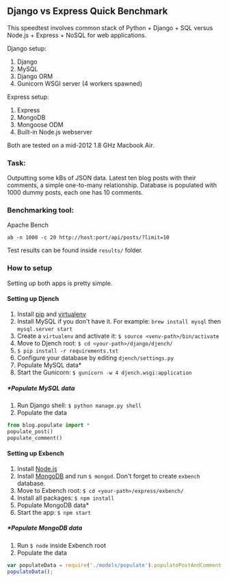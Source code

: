 ## Django vs Express Quick Benchmark

This speedtest involves common stack of Python + Django + SQL versus Node.js + Express + NoSQL for
web applications.

Django setup:

1. Django
2. MySQL
3. Django ORM
4. Gunicorn WSGI server (4 workers spawned)

Express setup:

1. Express
2. MongoDB
3. Mongoose ODM
4. Built-in Node.js webserver

Both are tested on a mid-2012 1.8 GHz Macbook Air.

### Task:

Outputting some kBs of JSON data. Latest ten blog posts with their comments,
a simple one-to-many relationship. Database is populated with 1000 dummy posts,
each one has 10 comments.

### Benchmarking tool:

Apache Bench

    ab -n 1000 -c 20 http://host:port/api/posts/?limit=10

Test results can be found inside `results/` folder.

### How to setup

Setting up both apps is pretty simple.

#### Setting up Djench

1. Install [pip](https://pypi.python.org/pypi/pip) and [virtualenv](https://pypi.python.org/pypi/virtualenv‎)
2. Install MySQL if you don't have it. For example: `brew install mysql` then `mysql.server start`
2. Create a `virtualenv` and activate it: `$ source <venv-path>/bin/activate`
3. Move to Djench root: `$ cd <your-path>/django/djench/`
4. `$ pip install -r requirements.txt`
5. Configure your database by editing `djench/settings.py`
6. Populate MySQL data*
7. Start the Gunicorn: `$ gunicorn -w 4 djench.wsgi:application`

##### *Populate MySQL data

1. Run Django shell: `$ python manage.py shell`
2. Populate the data

```python
from blog.populate import *
populate_post()
populate_comment()
```

#### Setting up Exbench

1. Install [Node.js](http://nodejs.org)
2. Install [MongoDB](http://mongodb.org) and run `$ mongod`. Don't forget to create `exbench` database.
3. Move to Exbench root: `$ cd <your-path>/express/exbench/`
4. Install all packages: `$ npm install`
5. Populate MongoDB data*
6. Start the app: `$ npm start`

##### *Populate MongoDB data

1. Run `$ node` inside Exbench root
2. Populate the data

```javascript
var populateData = require('./models/populate').populatePostAndComment;
populateData();
```